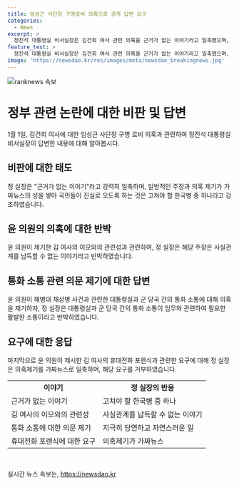 ```yaml
---
title: 임성근 사단장 구명로비 의혹으로 공개 답변 요구
categories:
  - News
excerpt: >
  정진석 대통령실 비서실장은 김건희 여사 관련 의혹을 근거가 없는 이야기라고 일축했으며, 가짜뉴스의 성을 쌓아 국민들을 속이는 것은 고쳐야 할 한국병이라고 강조했다. 더불어민주당 의원 윤종군은 이에 반박하며, 김 여사의 계좌를 관리한 이모씨와 임 사단장의 친분을 지적하고, 대통령에게 사과를 요구했다. 그에 대해 정 실장은 사실관계를 납득할 수 없는 이야기라고 반박했고, 추가적인 의혹 제기에도 강한 태도를 보였다.
feature_text: >
  정진석 대통령실 비서실장은 김건희 여사 관련 의혹을 근거가 없는 이야기라고 일축했으며, 가짜뉴스의 성을 쌓아 국민들을 속이는 것은 고쳐야 할 한국병이라고 강조했다. 더불어민주당 의원 윤종군은 이에 반박하며, 김 여사의 계좌를 관리한 이모씨와 임 사단장의 친분을 지적하고, 대통령에게 사과를 요구했다. 그에 대해 정 실장은 사실관계를 납득할 수 없는 이야기라고 반박했고, 추가적인 의혹 제기에도 강한 태도를 보였다.
image: 'https://newsdao.kr/res/images/meta/newsdao_breakingnews.jpg'
---
```


<p><img src="https://newsdao.kr/res/images/meta/newsdao_breakingnews.jpg" alt="ranknews 속보" /></p>

<h1 data-ke-size="size26">정부 관련 논란에 대한 비판 및 답변</h1>

<p data-ke-size="size16">1월 1일, 김건희 여사에 대한 임성근 사단장 구명 로비 의혹과 관련하여 정진석 대통령실 비서실장이 답변한 내용에 대해 알아봅시다.</p>

<h2 data-ke-size="size24">비판에 대한 태도</h2>

<p data-ke-size="size16">정 실장은 "근거가 없는 이야기"라고 강력히 일축하며, 일방적인 주장과 의혹 제기가 가짜뉴스의 성을 쌓아 국민들이 진실로 오도록 하는 것은 고쳐야 할 한국병 중 하나라고 강조하였습니다.</p>

<h2 data-ke-size="size24">윤 의원의 의혹에 대한 반박</h2>

<p data-ke-size="size16">윤 의원이 제기한 김 여사의 이모와의 관련성과 관련하여, 정 실장은 해당 주장은 사실관계를 납득할 수 없는 이야기라고 반박하였습니다.</p>

<h2 data-ke-size="size24">통화 소통 관련 의문 제기에 대한 답변</h2>

<p data-ke-size="size16">윤 의원이 해병대 채상병 사건과 관련한 대통령실과 군 당국 간의 통화 소통에 대해 의혹을 제기하자, 정 실장은 대통령실과 군 당국 간의 통화 소통이 임무와 관련하여 필요한 활발한 소통이라고 반박하였습니다.</p>

<h2 data-ke-size="size24">요구에 대한 응답</h2>

<p data-ke-size="size16">마지막으로 윤 의원이 제시한 김 여사의 휴대전화 포렌식과 관련한 요구에 대해 정 실장은 의혹제기를 가짜뉴스로 일축하며, 해당 요구를 거부하였습니다.</p>

<table>
  <tr>
    <td style="text-align: center; height: 17px;"><b>이야기</b></td>
    <td style="text-align: center; height: 17px;"><b>정 실장의 반응</b></td>
  </tr>
  <tr>
    <td style="text-align: left; height: 17px;">근거가 없는 이야기</td>
    <td style="text-align: left; height: 17px;">고쳐야 할 한국병 중 하나</td>
  </tr>
  <tr>
    <td style="text-align: left; height: 17px;">김 여사의 이모와의 관련성</td>
    <td style="text-align: left; height: 17px;">사실관계를 납득할 수 없는 이야기</td>
  </tr>
  <tr>
    <td style="text-align: left; height: 17px;">통화 소통에 대한 의문 제기</td>
    <td style="text-align: left; height: 17px;">지극히 당연하고 자연스러운 일</td>
  </tr>
  <tr>
    <td style="text-align: left; height: 17px;">휴대전화 포렌식에 대한 요구</td>
    <td style="text-align: left; height: 17px;">의혹제기가 가짜뉴스</td>
  </tr>
</table>

<p data-ke-size="size16">&nbsp;</p>
실시간 뉴스 속보는, <a href="https://newsdao.kr" rel="dofollow">https://newsdao.kr</a>


